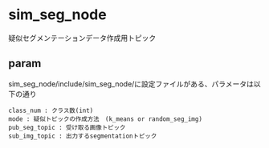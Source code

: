 # sim_seg_node
疑似セグメンテーションデータ作成用トピック

## param
sim_seg_node/include/sim_seg_node/に設定ファイルがある、パラメータは以下の通り
```
class_num : クラス数(int)
mode : 疑似トピックの作成方法　(k_means or random_seg_img)
pub_seg_topic : 受け取る画像トピック
sub_img_topic : 出力するsegmentationトピック
```
